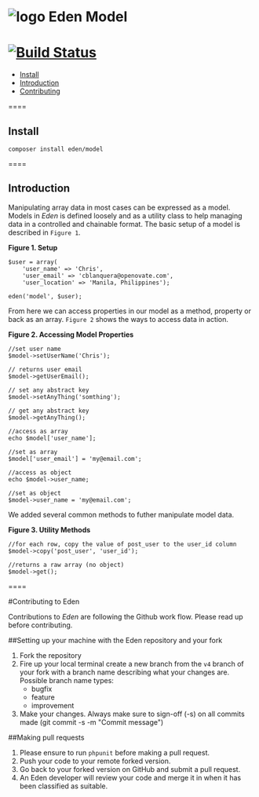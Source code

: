 ![logo](http://eden.openovate.com/assets/images/cloud-social.png) Eden Model
====
[![Build Status](https://api.travis-ci.org/Eden-PHP/Model.png)](https://travis-ci.org/Eden-PHP/Model)
====

- [Install](#install)
- [Introduction](#intro)
- [Contributing](#contributing)

====

<a name="install"></a>
## Install

`composer install eden/model`

====

<a name="intro"></a>
## Introduction

Manipulating array data in most cases can be expressed as a model. Models in *Eden* is defined loosely and as a utility class to help managing data in a controlled and chainable format. The basic setup of a model is described in `Figure 1`.

**Figure 1. Setup**

	$user = array(
		'user_name' => 'Chris',
		'user_email' => 'cblanquera@openovate.com',
		'user_location' => 'Manila, Philippines');
	
	eden('model', $user);

From here we can access properties in our model as a method, property or back as an array. `Figure 2` shows the ways to access data in action.

**Figure 2. Accessing Model Properties**

```
//set user name
$model->setUserName('Chris');            

// returns user email
$model->getUserEmail();                  

// set any abstract key
$model->setAnyThing('somthing');

// get any abstract key
$model->getAnyThing();              	
 
//access as array
echo $model['user_name'];

//set as array
$model['user_email'] = 'my@email.com';

//access as object
echo $model->user_name;  

//set as object
$model->user_name = 'my@email.com';    
```

We added several common methods to futher manipulate model data.

**Figure 3. Utility Methods**

```
//for each row, copy the value of post_user to the user_id column
$model->copy('post_user', 'user_id');

//returns a raw array (no object)
$model->get();  
```

====

<a name="contributing"></a>
#Contributing to Eden

Contributions to *Eden* are following the Github work flow. Please read up before contributing.

##Setting up your machine with the Eden repository and your fork

1. Fork the repository
2. Fire up your local terminal create a new branch from the `v4` branch of your 
fork with a branch name describing what your changes are. 
 Possible branch name types:
    - bugfix
    - feature
    - improvement
3. Make your changes. Always make sure to sign-off (-s) on all commits made (git commit -s -m "Commit message")

##Making pull requests

1. Please ensure to run `phpunit` before making a pull request.
2. Push your code to your remote forked version.
3. Go back to your forked version on GitHub and submit a pull request.
4. An Eden developer will review your code and merge it in when it has been classified as suitable.